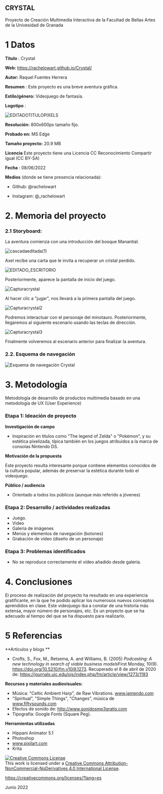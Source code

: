 ## CRYSTAL

Proyecto de Creación Multimedia Interactiva de la  Facultad de Bellas Artes de la Univesidad de Granada



# 1 Datos 



**Titulo** : Crystal

**Web:**   https://rachelowart.github.io/Crystal/

**Autor:**  Raquel Fuentes Herrera

**Resumen** : Este proyecto es una breve aventura gráfica.

**Estilo/género:**  Videojuego de fantasía.

**Logotipo** : 

![EDITADOTITULOPIXELS](https://user-images.githubusercontent.com/106731938/172640179-77ef09e2-c994-4d09-b2e2-205823bd79bc.png)



**Resolución:** 800x600px tamaño fijo.

**Probado en:**   MS Edge

**Tamaño proyecto:** 20.9 MB

**Licencia** Este proyecto tiene una Licencia CC Reconocimiento Compartir igual (CC BY-SA)

**Fecha** : 08/06/2022

**Medios** (donde se tiene presencia relacionada):

- Github: @rachelowart

- Instagram: @_rachelowart



# 2. Memoria del proyecto 

### 2.1 Storyboard: 

La aventura comienza con una introducción del bosque Manantial.


![cascadaeditada(1)](https://user-images.githubusercontent.com/106731938/172645906-7a67a6bc-68cf-4493-9488-36f80458a168.jpg)

Axel recibe una carta que le invita a recuperar un cristal perdido.

![EDITADO_ESCRITORIO](https://user-images.githubusercontent.com/106731938/172646069-53889035-6c8b-4211-9c34-0ab49d33aef8.jpg)

Posteriormente, aparece la pantalla de inicio del juego.


![Capturacrystal](https://user-images.githubusercontent.com/106731938/172646502-aa2f4ca0-d44d-42fe-9d74-1abd92ace25b.JPG)

Al hacer clic a "jugar", nos llevará a la primera pantalla del juego. 

![Capturacrystal2](https://user-images.githubusercontent.com/106731938/172646851-5633dda0-afcd-4237-82fe-2e2aaa04027a.JPG)

Podremos interactuar con el personaje del minotauro. Posteriormente, llegaremos al siguiente escenario usando las teclas de dirección. 


![Capturacrystal3](https://user-images.githubusercontent.com/106731938/172647205-6a1cd3ea-e633-4da5-b0bb-ccbf9d74774c.JPG)

Finalmente volveremos al escenario anterior para finalizar la aventura.



### 2.2. Esquema de navegación 


![Esquema de navegación Crystal](https://user-images.githubusercontent.com/106731938/172651615-7f5bfdc8-255b-4ec2-9520-de6794634017.jpg)



# 3. Metodología

Metodología de desarrollo de productos multimedia basado en una metodología de UX (User Experience)



### Etapa 1: Ideación de proyecto

**Investigación de campo** 

- Inspiración en títulos como "The legend of Zelda" o "Pokémon", y su estética pixelizada, típica también en los juegos atribuidos a la marca de consolas Nintendo DS.


**Motivación de la propuesta** 

Este  proyecto resulta interesante porque contiene elementos conocidos de la cultura popular, además de preservar la estética durante todo el videojuego. 



**Público / audiencia**

- Orientado a todos los públicos (aunque más referido a jóvenes)



### Etapa 2: Desarrollo / actividades realizadas

- Juego. 
- Video 
- Galería de imágenes
- Menús y elementos de navegación (botones)
- Grabación de vídeo (diseño de un personaje)



### Etapa 3: Problemas identificados

- No se reproduce correctamente el vídeo añadido desde galería.



# 4. Conclusiones 

El proceso de realización del proyecto ha resultado en una experiencia gratificante, en la que he podido aplicar los numerosos nuevos conceptos aprendidos en clase. Este videojuego iba a constar de una historia más extensa, mayor número de personajes, etc. Es un proyecto que se ha adecuado al tiempo del que se ha dispuesto para realizarlo. 


# 5 Referencias 

**Artículos y blogs ** 

- Crofts, S., Fox, M., Retsema, A. and Williams, B. (2005) *Podcasting: A new technology in search of viable business models*First Monday, 10(9). https://doi.org/10.5210/fm.v10i9.1273. Recuperado el 8 de abril de 2020 de: https://journals.uic.edu/ojs/index.php/fm/article/view/1273/1193

**Recursos y materiales audiovisuales:**

* Música: "Celtic Ambient Harp", de Raw Vibrations. www.jamendo.com
* "Spiritual", "Simple Things", "Changes", música de www.fiftysounds.com
* Efectos de sonido de: http://www.sonidosmp3gratis.com
* Tipografía: Google Fonts (Square Peg).

**Herramientas utilizadas**

- Hippani Animator 5.1
- Photoshop
- www.pixilart.com
- Krita

<a rel="license" href="http://creativecommons.org/licenses/by-nc-nd/4.0/"><img alt="Creative Commons License" style="border-width:0" src="https://i.creativecommons.org/l/by-nc-nd/4.0/88x31.png" /></a><br />This work is licensed under a <a rel="license" href="http://creativecommons.org/licenses/by-nc-nd/4.0/">Creative Commons Attribution-NonCommercial-NoDerivatives 4.0 International License</a>.

https://creativecommons.org/licenses/?lang=es

Junio 2022
